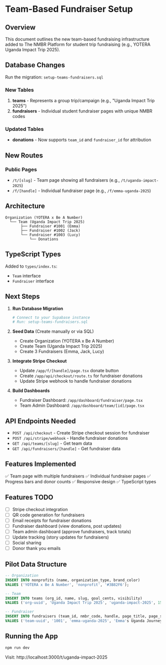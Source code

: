 # Team-Based Fundraiser Setup

## Overview
This document outlines the new team-based fundraising infrastructure added to The NMBR Platform for student trip fundraising (e.g., YOTERA Uganda Impact Trip 2025).

## Database Changes

Run the migration: `setup-teams-fundraisers.sql`

### New Tables
1. **teams** - Represents a group trip/campaign (e.g., "Uganda Impact Trip 2025")
2. **fundraisers** - Individual student fundraiser pages with unique NMBR codes

### Updated Tables
- **donations** - Now supports `team_id` and `fundraiser_id` for attribution

## New Routes

### Public Pages
- `/t/[slug]` - Team page showing all fundraisers (e.g., `/t/uganda-impact-2025`)
- `/f/[handle]` - Individual fundraiser page (e.g., `/f/emma-uganda-2025`)

## Architecture

```
Organization (YOTERA x Be A Number)
  └── Team (Uganda Impact Trip 2025)
       ├── Fundraiser #1001 (Emma)
       ├── Fundraiser #1002 (Jack)
       └── Fundraiser #1003 (Lucy)
           └── Donations
```

## TypeScript Types

Added to `types/index.ts`:
- `Team` interface
- `Fundraiser` interface

## Next Steps

1. **Run Database Migration**
   ```bash
   # Connect to your Supabase instance
   # Run: setup-teams-fundraisers.sql
   ```

2. **Seed Data** (Create manually or via SQL)
   - Create Organization (YOTERA x Be A Number)
   - Create Team (Uganda Impact Trip 2025)
   - Create 3 Fundraisers (Emma, Jack, Lucy)

3. **Integrate Stripe Checkout**
   - Update `/app/f/[handle]/page.tsx` donate button
   - Create `/app/api/checkout/route.ts` for fundraiser donations
   - Update Stripe webhook to handle fundraiser donations

4. **Build Dashboards**
   - Fundraiser Dashboard: `/app/dashboard/fundraiser/page.tsx`
   - Team Admin Dashboard: `/app/dashboard/team/[id]/page.tsx`

## API Endpoints Needed

- `POST /api/checkout` - Create Stripe checkout session for fundraiser
- `POST /api/stripe/webhook` - Handle fundraiser donations
- `GET /api/teams/[slug]` - Get team data
- `GET /api/fundraisers/[handle]` - Get fundraiser data

## Features Implemented

✅ Team page with multiple fundraisers
✅ Individual fundraiser pages
✅ Progress bars and donor counts
✅ Responsive design
✅ TypeScript types

## Features TODO

- [ ] Stripe checkout integration
- [ ] QR code generation for fundraisers
- [ ] Email receipts for fundraiser donations
- [ ] Fundraiser dashboard (view donations, post updates)
- [ ] Team admin dashboard (approve fundraisers, track totals)
- [ ] Update tracking (story updates for fundraisers)
- [ ] Social sharing
- [ ] Donor thank you emails

## Pilot Data Structure

```sql
-- Organization
INSERT INTO nonprofits (name, organization_type, brand_color)
VALUES ('YOTERA x Be A Number', 'nonprofit', '#3B82F6');

-- Team
INSERT INTO teams (org_id, name, slug, goal_cents, visibility)
VALUES ('org-uuid', 'Uganda Impact Trip 2025', 'uganda-impact-2025', 1500000, 'public');

-- Fundraiser
INSERT INTO fundraisers (team_id, nmbr_code, handle, page_title, page_subtitle, goal_cents, status)
VALUES ('team-uuid', '1001', 'emma-uganda-2025', 'Emma's Uganda Journey', 'Help me make a difference', 500000, 'live');
```

## Running the App

```bash
npm run dev
```

Visit: http://localhost:3000/t/uganda-impact-2025


